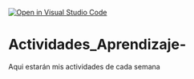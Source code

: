 [![Open in Visual Studio Code](https://classroom.github.com/assets/open-in-vscode-c66648af7eb3fe8bc4f294546bfd86ef473780cde1dea487d3c4ff354943c9ae.svg)](https://classroom.github.com/online_ide?assignment_repo_id=8515346&assignment_repo_type=AssignmentRepo)
# Actividades_Aprendizaje-
Aqui estarán mis actividades de cada semana
